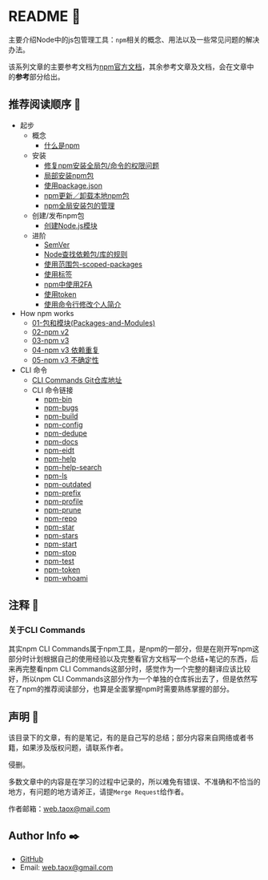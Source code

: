 # README 📖

主要介绍Node中的js包管理工具：`npm`相关的概念、用法以及一些常见问题的解决办法。

该系列文章的主要参考文档为[npm官方文档](https://docs.npmjs.com/)，其余参考文章及文档，会在文章中的**参考**部分给出。

## 推荐阅读顺序 🔗

* 起步
	* 概念
		* [什么是npm](https://ninjiahub.github.io/Tools-Tricks/npm/docs/getting-started/what-is-npm)
	* 安装 
		* [修复npm安装全局包/命令的权限问题](https://ninjiahub.github.io/Tools-Tricks/npm/docs/getting-started/npm%E6%9D%83%E9%99%90%E9%97%AE%E9%A2%98)
		* [局部安装npm包](https://ninjiahub.github.io/Tools-Tricks/npm/docs/getting-started/npm%E5%B1%80%E9%83%A8%E5%AE%89%E8%A3%85%E5%8C%85%E7%9A%84%E7%AE%A1%E7%90%86)
		* [使用package.json](https://ninjiahub.github.io/Tools-Tricks/npm/docs/getting-started/%E4%BD%BF%E7%94%A8package.json)
		* [npm更新／卸载本地npm包](https://ninjiahub.github.io/Tools-Tricks/npm/docs/getting-started/npm%E6%9B%B4%E6%96%B0%E4%B8%8E%E5%8D%B8%E8%BD%BD%E6%9C%AC%E5%9C%B0npm%E5%8C%85)
		* [npm全局安装包的管理](https://ninjiahub.github.io/Tools-Tricks/npm/docs/getting-started/npm%E5%85%A8%E5%B1%80%E5%AE%89%E8%A3%85%E5%8C%85%E7%9A%84%E7%AE%A1%E7%90%86)
	* 创建/发布npm包
		* [创建Node.js模块](https://ninjiahub.github.io/Tools-Tricks/npm/docs/getting-started/%E5%88%9B%E5%BB%BANode.js%E6%A8%A1%E5%9D%97)
	* 进阶
		* [SemVer](https://ninjiahub.github.io/Tools-Tricks/npm/docs/getting-started/SemVer)
		* [Node查找依赖包/库的规则](https://ninjiahub.github.io/Tools-Tricks/npm/docs/getting-started/Node%E6%9F%A5%E6%89%BE%E4%BE%9D%E8%B5%96%E5%8C%85-%E5%BA%93%E7%9A%84%E8%A7%84%E5%88%99)
		* [使用范围包-scoped-packages](https://ninjiahub.github.io/Tools-Tricks/npm/docs/getting-started/getting-started/%E4%BD%BF%E7%94%A8%E8%8C%83%E5%9B%B4%E5%8C%85-scoped-packages)
		* [使用标签](https://ninjiahub.github.io/Tools-Tricks/npm/docs/getting-started/%E4%BD%BF%E7%94%A8%E6%A0%87%E7%AD%BE)
		* [npm中使用2FA](https://ninjiahub.github.io/Tools-Tricks/npm/docs/getting-started/npm%E4%B8%AD%E4%BD%BF%E7%94%A82FA)
		* [使用token](https://ninjiahub.github.io/Tools-Tricks/npm/docs/getting-started/%E4%BD%BF%E7%94%A8token)
		* [使用命令行修改个人简介](https://ninjiahub.github.io/Tools-Tricks/npm/docs/getting-started/%E4%BD%BF%E7%94%A8%E5%91%BD%E4%BB%A4%E8%A1%8C%E4%BF%AE%E6%94%B9%E4%B8%AA%E4%BA%BA%E7%AE%80%E4%BB%8B)
* How npm works
	* [01-包和模块(Packages-and-Modules)](https://ninjiahub.github.io/Tools-Tricks/npm/docs/how-npm-works/packages)
	* [02-npm v2](https://ninjiahub.github.io/Tools-Tricks/npm/docs/how-npm-works/npm2)
	* [03-npm v3](https://ninjiahub.github.io/Tools-Tricks/npm/docs/how-npm-works/npm3)
	* [04-npm v3 依赖重复](https://ninjiahub.github.io/Tools-Tricks/npm/docs/how-npm-works/npm3-dupe)
	* [05-npm v3 不确定性](https://ninjiahub.github.io/Tools-Tricks/npm/docs/how-npm-works/npm3-nondet)
* CLI 命令
	* [CLI Commands Git仓库地址](https://github.com/NinjiaHub/NPM-CLI-Commands)
	* CLI 命令链接
		* [npm-bin](https://ninjiahub.github.io/NPM-CLI-Commands/docs/npm-bin "npm-bin")
		* [npm-bugs](https://ninjiahub.github.io/NPM-CLI-Commands/docs/npm-bugs "npm-bugs")
		* [npm-build](https://ninjiahub.github.io/NPM-CLI-Commands/docs/npm-build "npm-build")
		* [npm-config](https://ninjiahub.github.io/NPM-CLI-Commands/docs/npm-config "npm-config")
		* [npm-dedupe](https://ninjiahub.github.io/NPM-CLI-Commands/docs/npm-dedupe "npm-dedupe")
		* [npm-docs](https://ninjiahub.github.io/NPM-CLI-Commands/docs/npm-docs "npm-docs")
		* [npm-eidt](https://ninjiahub.github.io/NPM-CLI-Commands/docs/npm-edit "npm-edit")
		* [npm-help](https://ninjiahub.github.io/NPM-CLI-Commands/docs/npm-help "npm-help")
		* [npm-help-search](https://ninjiahub.github.io/NPM-CLI-Commands/docs/npm-help-search "npm-help-search")
		* [npm-ls](https://ninjiahub.github.io/NPM-CLI-Commands/docs/npm-ls "npm-ls")
		* [npm-outdated](https://ninjiahub.github.io/NPM-CLI-Commands/docs/npm-outdated "npm-outdated")
		* [npm-prefix](https://ninjiahub.github.io/NPM-CLI-Commands/docs/npm-prefix "npm-prefix")
		* [npm-profile](https://ninjiahub.github.io/NPM-CLI-Commands/docs/npm-profile "npm-profile")
		* [npm-prune](https://ninjiahub.github.io/NPM-CLI-Commands/docs/npm-prune "npm-prune")
		* [npm-repo](https://ninjiahub.github.io/NPM-CLI-Commands/docs/npm-repo "npm-repo")
		* [npm-star](https://ninjiahub.github.io/NPM-CLI-Commands/docs/npm-star "npm-star")
		* [npm-stars](https://ninjiahub.github.io/NPM-CLI-Commands/docs/npm-stars "npm-stars")
		* [npm-start](https://ninjiahub.github.io/NPM-CLI-Commands/docs/npm-start "npm-start")
		* [npm-stop](https://ninjiahub.github.io/NPM-CLI-Commands/docs/npm-stop "npm-stop")
		* [npm-test](https://ninjiahub.github.io/NPM-CLI-Commands/docs/npm-test "npm-test")
		* [npm-token](https://ninjiahub.github.io/NPM-CLI-Commands/docs/npm-token "npm-token")
		* [npm-whoami](https://ninjiahub.github.io/NPM-CLI-Commands/docs/npm-whoami "npm-whoami")

## 注释 🎫

### 关于CLI Commands

其实npm CLI Commands属于npm工具，是npm的一部分，但是在刚开写npm这部分时计划根据自己的使用经验以及完整看官方文档写一个总结+笔记的东西，后来再完整看npm CLI Commands这部分时，感觉作为一个完整的翻译应该比较好，所以npm CLI Commands这部分作为一个单独的仓库拆出去了，但是依然写在了npm的推荐阅读部分，也算是全面掌握npm时需要熟练掌握的部分。

## 声明 🌲

该目录下的文章，有的是笔记，有的是自己写的总结；部分内容来自网络或者书籍，如果涉及版权问题，请联系作者。

侵删。

多数文章中的内容是在学习的过程中记录的，所以难免有错误、不准确和不恰当的地方，有问题的地方请斧正，请提`Merge Request`给作者。

作者邮箱：<web.taox@mail.com>

## Author Info ✒️

* [GitHub](https://github.com/Tao-Quixote)
* Email: <web.taox@gmail.com>
